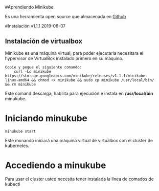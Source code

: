 #Aprendiendo Minikube

Es una herramienta open source que almacenada en [Github](https://github.com/kubernetes/minikube)

#Instalación v1.1.1 2019-06-07

## Instalación de virtualbox

Minikube es una máquina virtual, para poder ejecutarla necesitara el hypervisor de VirtualBox instalado primero en su máquina.
	
	Copie y pegue el siguiente comando:
        curl -Lo minikube https://storage.googleapis.com/minikube/releases/v1.1.1/minikube-linux-amd64 && chmod +x minikube && sudo cp minikube /usr/local/bin/ && rm minikube

Este comand descarga, habilita para ejecución e instala en **/usr/local/bin** minukube.

# Iniciando minukube

	minukube start

Este monando iniciará una máquina virtual de virtualbox con el cluster de kubernetes.

# Accediendo a minukube

Para usar el cluster usted necesita tener instalada la línea de comados de kubectl


